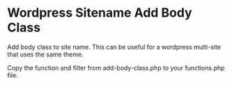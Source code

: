 <h1>Wordpress Sitename Add Body Class</h1>
<p>Add body class to site name. This can be useful for a wordpress multi-site that uses the same theme. </p>
<p>Copy the function and filter from add-body-class.php to your functions.php file.</p>
